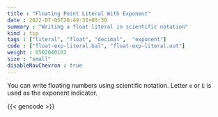 ```yaml
---
title : "Floating Point Literal With Exponent"
date : 2022-07-05T20:49:35+05:30
summary : "Writing a float literal in scientific notation"
kind : tip 
tags : ["literal", "float", "decimal",  "exponent"] 
code : ["float-exp-literal.bal", "float-exp-literal.out"] 
weight : 0502040102
size : "small"
disableNavChevron : true   
---
```

You can write floating numbers using scientific notation. Letter `e` or `E` is used as the exponent indicator. 

{{< gencode >}}
